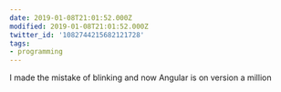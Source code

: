 ```yaml
---
date: 2019-01-08T21:01:52.000Z
modified: 2019-01-08T21:01:52.000Z
twitter_id: '1082744215682121728'
tags:
- programming
---
```


  I made the mistake of blinking and now Angular is on version a million
